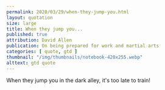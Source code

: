 ```yaml
---
permalink: 2020/03/29/when-they-jump-you.html
layout: quotation
size: large
title: When they jump you...
published: true
attribution: David Allen
publication: On being prepared for work and martial arts
categories: [ quote, gtd ]
thumbnail: "/img/thumbnails/notebook-420x255.webp"
alttext: gtd quote
---
```


When they jump you in the dark alley, it's too late to train!
